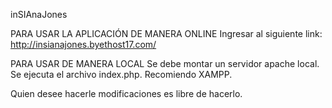 inSIAnaJones

PARA USAR LA APLICACIÓN DE MANERA ONLINE
Ingresar al siguiente link: http://insianajones.byethost17.com/

PARA USAR DE MANERA LOCAL
Se debe montar un servidor apache local. Se ejecuta el archivo index.php. Recomiendo XAMPP.

Quien desee hacerle modificaciones es libre de hacerlo.
